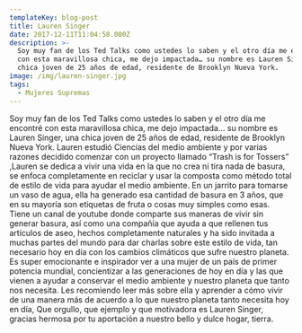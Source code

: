 ```yaml
---
templateKey: blog-post
title: Lauren Singer
date: 2017-12-11T11:04:58.000Z
description: >-
  Soy muy fan de los Ted Talks como ustedes lo saben y el otro día me encontré
  con esta maravillosa chica, me dejo impactada… su nombre es Lauren Singer, una
  chica joven de 25 años de edad, residente de Brooklyn Nueva York. 
image: /img/lauren-singer.jpg
tags:
  - Mujeres Supremas
---
```

Soy muy fan de los Ted Talks como ustedes lo saben y el otro día me encontré con esta maravillosa chica, me dejo impactada… su nombre es Lauren Singer, una chica joven de 25 años de edad, residente de Brooklyn Nueva York. Lauren estudió Ciencias del medio ambiente y por varias razones decidido comenzar con un proyecto llamado “Trash is for Tossers” ,Lauren se dedica a vivir una vida en la que no crea ni tira nada de basura, se enfoca completamente en reciclar y usar la composta como método total de estilo de vida para ayudar el medio ambiente. En un jarrito para tomarse un vaso de agua, ella ha generado esa cantidad de basura en 3 años, que en su mayoría son etiquetas de fruta o cosas muy simples como esas. Tiene un canal de youtube donde comparte sus maneras de vivir sin generar basura, así como una compañía que ayuda a que rellenen tus artículos de aseo, hechos completamente naturales y ha sido invitada a muchas partes del mundo para dar charlas sobre este estilo de vida, tan necesario hoy en día con los cambios climáticos que sufre nuestro planeta. Es super emocionante e inspirador ver a una mujer de un país de primer potencia mundial, concientizar a las generaciones de hoy en día y las que vienen a ayudar a conservar el medio ambiente y nuestro planeta que tanto nos necesita. Les recomiendo leer más sobre ella y aprender a cómo vivir de una manera más de acuerdo a lo que nuestro planeta tanto necesita hoy en día, Que orgullo, que ejemplo y que motivadora es Lauren Singer, gracias hermosa por tu aportación a nuestro bello y dulce hogar, tierra.
